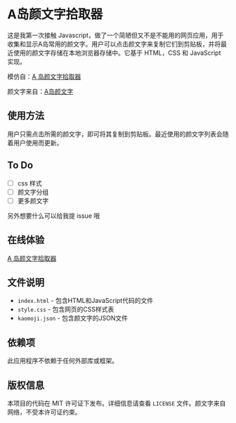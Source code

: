 # A岛颜文字拾取器

这是我第一次接触 Javascript，做了一个简陋但又不是不能用的网页应用，用于收集和显示A岛常用的颜文字。用户可以点击颜文字来复制它们到剪贴板，并将最近使用的颜文字存储在本地浏览器存储中。它基于 HTML，CSS 和 JavaScript 实现。

模仿自：[A 岛颜文字拾取器](https://jinglen.github.io/emoticons-picker/)

颜文字来自：[A岛颜文字](https://gist.github.com/JaHIY/31b086b6b4326e86d15e)

## 使用方法

用户只需点击所需的颜文字，即可将其复制到剪贴板。最近使用的颜文字列表会随着用户使用而更新。

## To Do

- [ ] css 样式
- [ ] 颜文字分组
- [ ] 更多颜文字

另外想要什么可以给我提 issue 哦

## 在线体验

[A 岛颜文字拾取器](https://a-island-kaomoji-picker-web-page.vercel.app/)

## 文件说明

- `index.html` - 包含HTML和JavaScript代码的文件
- `style.css` - 包含网页的CSS样式表
- `kaomoji.json` - 包含颜文字的JSON文件

## 依赖项

此应用程序不依赖于任何外部库或框架。

## 版权信息

本项目的代码在 MIT 许可证下发布。详细信息请查看 `LICENSE` 文件。颜文字来自网络，不受本许可证约束。
